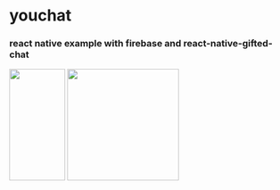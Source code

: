 # youchat
### react native example with firebase and react-native-gifted-chat
<img src="https://user-images.githubusercontent.com/18680429/57258400-fe7a9e00-7064-11e9-94a2-58ed549e1fa3.png" width="100" height="200" >
<img src="https://user-images.githubusercontent.com/18680429/57258678-ca53ad00-7065-11e9-9fd4-a6ee2bfe09a5.png width="100" height="200" >
